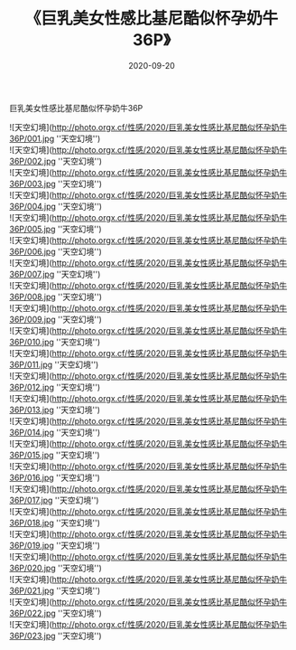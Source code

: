 ﻿---
layout: post
title:  《巨乳美女性感比基尼酷似怀孕奶牛36P》
date:   2020-09-20
img: http://photo.orgx.cf/性感/2020/巨乳美女性感比基尼酷似怀孕奶牛36P/000.jpg
tags: [美女, 性感, 泳衣]
---

巨乳美女性感比基尼酷似怀孕奶牛36P



![天空幻境](http://photo.orgx.cf/性感/2020/巨乳美女性感比基尼酷似怀孕奶牛36P/001.jpg ''天空幻境'') <br>
![天空幻境](http://photo.orgx.cf/性感/2020/巨乳美女性感比基尼酷似怀孕奶牛36P/002.jpg ''天空幻境'') <br>
![天空幻境](http://photo.orgx.cf/性感/2020/巨乳美女性感比基尼酷似怀孕奶牛36P/003.jpg ''天空幻境'') <br>
![天空幻境](http://photo.orgx.cf/性感/2020/巨乳美女性感比基尼酷似怀孕奶牛36P/004.jpg ''天空幻境'') <br>
![天空幻境](http://photo.orgx.cf/性感/2020/巨乳美女性感比基尼酷似怀孕奶牛36P/005.jpg ''天空幻境'') <br>
![天空幻境](http://photo.orgx.cf/性感/2020/巨乳美女性感比基尼酷似怀孕奶牛36P/006.jpg ''天空幻境'') <br>
![天空幻境](http://photo.orgx.cf/性感/2020/巨乳美女性感比基尼酷似怀孕奶牛36P/007.jpg ''天空幻境'') <br>
![天空幻境](http://photo.orgx.cf/性感/2020/巨乳美女性感比基尼酷似怀孕奶牛36P/008.jpg ''天空幻境'') <br>
![天空幻境](http://photo.orgx.cf/性感/2020/巨乳美女性感比基尼酷似怀孕奶牛36P/009.jpg ''天空幻境'') <br>
![天空幻境](http://photo.orgx.cf/性感/2020/巨乳美女性感比基尼酷似怀孕奶牛36P/010.jpg ''天空幻境'') <br>
![天空幻境](http://photo.orgx.cf/性感/2020/巨乳美女性感比基尼酷似怀孕奶牛36P/011.jpg ''天空幻境'') <br>
![天空幻境](http://photo.orgx.cf/性感/2020/巨乳美女性感比基尼酷似怀孕奶牛36P/012.jpg ''天空幻境'') <br>
![天空幻境](http://photo.orgx.cf/性感/2020/巨乳美女性感比基尼酷似怀孕奶牛36P/013.jpg ''天空幻境'') <br>
![天空幻境](http://photo.orgx.cf/性感/2020/巨乳美女性感比基尼酷似怀孕奶牛36P/014.jpg ''天空幻境'') <br>
![天空幻境](http://photo.orgx.cf/性感/2020/巨乳美女性感比基尼酷似怀孕奶牛36P/015.jpg ''天空幻境'') <br>
![天空幻境](http://photo.orgx.cf/性感/2020/巨乳美女性感比基尼酷似怀孕奶牛36P/016.jpg ''天空幻境'') <br>
![天空幻境](http://photo.orgx.cf/性感/2020/巨乳美女性感比基尼酷似怀孕奶牛36P/017.jpg ''天空幻境'') <br>
![天空幻境](http://photo.orgx.cf/性感/2020/巨乳美女性感比基尼酷似怀孕奶牛36P/018.jpg ''天空幻境'') <br>
![天空幻境](http://photo.orgx.cf/性感/2020/巨乳美女性感比基尼酷似怀孕奶牛36P/019.jpg ''天空幻境'') <br>
![天空幻境](http://photo.orgx.cf/性感/2020/巨乳美女性感比基尼酷似怀孕奶牛36P/020.jpg ''天空幻境'') <br>
![天空幻境](http://photo.orgx.cf/性感/2020/巨乳美女性感比基尼酷似怀孕奶牛36P/021.jpg ''天空幻境'') <br>
![天空幻境](http://photo.orgx.cf/性感/2020/巨乳美女性感比基尼酷似怀孕奶牛36P/022.jpg ''天空幻境'') <br>
![天空幻境](http://photo.orgx.cf/性感/2020/巨乳美女性感比基尼酷似怀孕奶牛36P/023.jpg ''天空幻境'') <br>